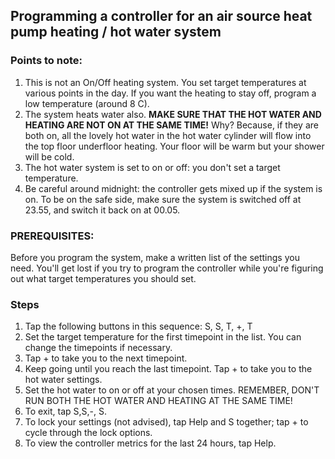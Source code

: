 

## Programming a controller for an air source heat pump heating / hot water system

### Points to note:
1. This is not an On/Off heating system. You set target temperatures at various points in the day. If you want the heating to stay off, program a low temperature (around 8 C).
2. The system heats water also. **MAKE SURE THAT THE HOT WATER AND HEATING ARE NOT ON AT THE SAME TIME!**
Why? Because, if they are both on, all the lovely hot water in the hot water cylinder will flow into the top floor underfloor heating. Your floor will be warm but your shower will be cold.
3. The hot water system is set to on or off: you don't set a target temperature.
3. Be careful around midnight: the controller gets mixed up if the system is on. To be on the safe side, make sure the system is switched off at 23.55, and switch it back on at 00.05.

### PREREQUISITES:
Before you program the system, make a written list of the settings you need. You'll get lost if you try to program the controller while you're figuring out what  target temperatures you should set.

### Steps
1. Tap the following buttons in this sequence: S, S, T, +, T
2. Set the target temperature for the first timepoint in the list. You can change the timepoints if necessary.
3. Tap + to take you to the next timepoint.
4. Keep going until you reach the last timepoint. Tap + to take you to the hot water settings.
5. Set the hot water to on or off at your chosen times. REMEMBER, DON'T RUN BOTH THE HOT WATER AND HEATING AT THE SAME TIME!
6. To exit, tap S,S,-, S.
7. To lock your settings (not advised), tap Help and S together; tap + to cycle through the lock options.
8. To view the controller metrics for the last 24 hours, tap Help.

